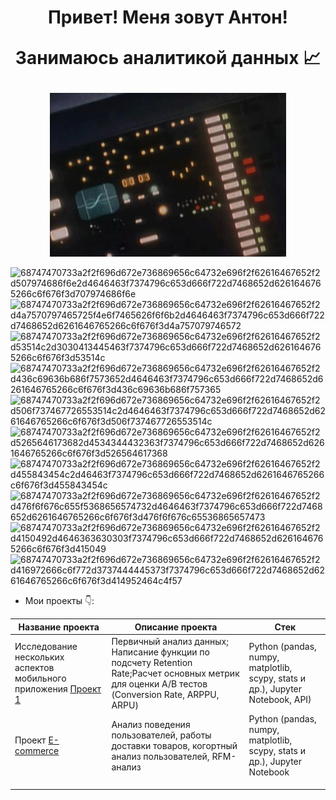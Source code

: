 
<h1 align="center">
Привет! Меня зовут Антон!

Занимаюсь аналитикой данных 📈

</h1>  

<p align="center">
  <img src="https://github.com/azhur911/azhur911/blob/main/EgSq.gif?raw=true"/>
</p>

![68747470733a2f2f696d672e736869656c64732e696f2f62616467652f2d507974686f6e2d4646463f7374796c653d666f722d7468652d6261646765266c6f676f3d707974686f6e](https://github.com/user-attachments/assets/8808cd10-ea29-4f49-be55-cf961ebd9c73)
![68747470733a2f2f696d672e736869656c64732e696f2f62616467652f2d4a7570797465725f4e6f7465626f6f6b2d4646463f7374796c653d666f722d7468652d6261646765266c6f676f3d4a757079746572](https://github.com/user-attachments/assets/d5c11a91-342f-4e13-8647-e08cce652185)
![68747470733a2f2f696d672e736869656c64732e696f2f62616467652f2d53514c2d3030413445463f7374796c653d666f722d7468652d6261646765266c6f676f3d53514c](https://github.com/user-attachments/assets/0d0174ee-50da-4a62-8ab1-bc8c6db41f64)
![68747470733a2f2f696d672e736869656c64732e696f2f62616467652f2d436c69636b686f7573652d4646463f7374796c653d666f722d7468652d6261646765266c6f676f3d436c69636b686f757365](https://github.com/user-attachments/assets/9ac2161f-0469-4fe8-8504-4311c0200c7e) 
![68747470733a2f2f696d672e736869656c64732e696f2f62616467652f2d506f737467726553514c2d4646463f7374796c653d666f722d7468652d6261646765266c6f676f3d506f737467726553514c](https://github.com/user-attachments/assets/67407165-ca4b-4601-8fa2-6bc7d890b8d2)
![68747470733a2f2f696d672e736869656c64732e696f2f62616467652f2d5265646173682d4534344432363f7374796c653d666f722d7468652d6261646765266c6f676f3d526564617368](https://github.com/user-attachments/assets/581bd1bd-c951-4c96-8da5-f73875c5e9f3)
![68747470733a2f2f696d672e736869656c64732e696f2f62616467652f2d455843454c2d46463f7374796c653d666f722d7468652d6261646765266c6f676f3d455843454c](https://github.com/user-attachments/assets/c7fb6f97-6041-4529-a00f-aa9e1c70b1cf)
![68747470733a2f2f696d672e736869656c64732e696f2f62616467652f2d476f6f676c655f5368656574732d4646463f7374796c653d666f722d7468652d6261646765266c6f676f3d476f6f676c65536865657473](https://github.com/user-attachments/assets/c1a2075c-c6c3-4ba7-9b6e-d2e7f862200b)
![68747470733a2f2f696d672e736869656c64732e696f2f62616467652f2d4150492d4646363630303f7374796c653d666f722d7468652d6261646765266c6f676f3d415049](https://github.com/user-attachments/assets/37169898-e868-4fa2-8d1b-438e86421bf4)
![68747470733a2f2f696d672e736869656c64732e696f2f62616467652f2d416972666c6f772d3737444445373f7374796c653d666f722d7468652d6261646765266c6f676f3d414952464c4f57](https://github.com/user-attachments/assets/99fd90f1-efdf-411d-a868-65742e46679b)

- Мои проекты 👇:

| Название проекта | Описание проекта | Стек |
| ------------- | ------------- | ------------- |
| Исследование нескольких аспектов мобильного приложения <a href="https://github.com/azhur911/projects">  Проект 1 </a> | Первичный анализ данных; Написание функции по подсчету Retention Rate;Расчет основных метрик для оценки A/B тестов (Conversion Rate, ARPPU, ARPU) | Python (pandas, numpy, matplotlib, scypy, stats и др.), Jupyter Notebook, API)   |
| Проект <a href='https://github.com/azhur911/project-e-commerce'> E-commerce </a>  | Анализ поведения пользователей, работы доставки товаров, когортный анализ пользователей, RFM-анализ   | Python (pandas, numpy, matplotlib, scypy, stats и др.), Jupyter Notebook  | 
|   |   |   |
|   |   |   |
|   |   |   |

